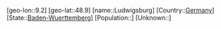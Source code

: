 ﻿---
location: [48.9,9.2]
type: City
tags:
- geo/City


SpocWebEntityId: 32127
isDeleted: false
confidential: public

---
[geo-lon::9.2]
[geo-lat::48.9]
[name::Ludwigsburg]
[Country::[Germany](geo/Continent/Europe/Germany.md)]
[State::[Baden-Wuerttemberg](geo/Continent/Europe/Germany/Baden-Wuerttemberg.md)]
[Population::]
[Unknown::]

